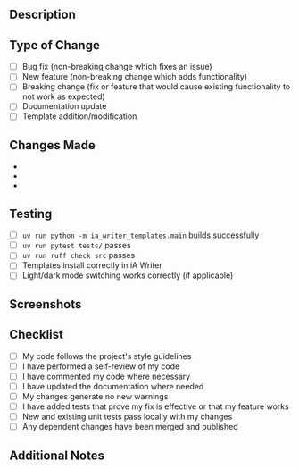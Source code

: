 ## Description

<!-- Brief description of the changes in this PR -->

## Type of Change

<!-- Mark the relevant option with an "x" -->

- [ ] Bug fix (non-breaking change which fixes an issue)
- [ ] New feature (non-breaking change which adds functionality)
- [ ] Breaking change (fix or feature that would cause existing functionality to not work as expected)
- [ ] Documentation update
- [ ] Template addition/modification

## Changes Made

<!-- List the specific changes made in this PR -->

-
-
-

## Testing

<!-- Describe the tests you ran to verify your changes -->

- [ ] `uv run python -m ia_writer_templates.main` builds successfully
- [ ] `uv run pytest tests/` passes
- [ ] `uv run ruff check src` passes
- [ ] Templates install correctly in iA Writer
- [ ] Light/dark mode switching works correctly (if applicable)

## Screenshots

<!-- If applicable, add screenshots to show template changes -->

## Checklist

- [ ] My code follows the project's style guidelines
- [ ] I have performed a self-review of my code
- [ ] I have commented my code where necessary
- [ ] I have updated the documentation where needed
- [ ] My changes generate no new warnings
- [ ] I have added tests that prove my fix is effective or that my feature works
- [ ] New and existing unit tests pass locally with my changes
- [ ] Any dependent changes have been merged and published

## Additional Notes

<!-- Any additional information that reviewers should know -->